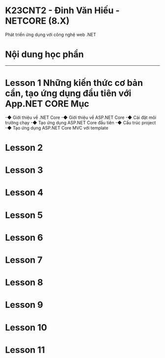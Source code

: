 # K23CNT2 - Đinh Văn Hiếu - NETCORE (8.X)
Phát triển ứng dụng với công nghệ web .NET
# Nội dung học phần
------------------------------------
# Lesson 1 Những kiến thức cơ bản cần, tạo ứng dụng đầu tiên với App.NET CORE Mục
-◆ Giới thiệu về .NET Core
-◆ Giới thiệu về ASP.NET Core
-◆ Cài đặt môi trường chạy
-◆ Tạo ứng dụng ASP.NET Core đầu tiên
-◆ Cấu trúc project
-◆ Tạo ứng dụng ASP.NET Core MVC với template

# Lesson 2
# Lesson 3
# Lesson 4
# Lesson 5
# Lesson 6
# Lesson 7
# Lesson 8
# Lesson 9
# Lesson 10
# Lesson 11
